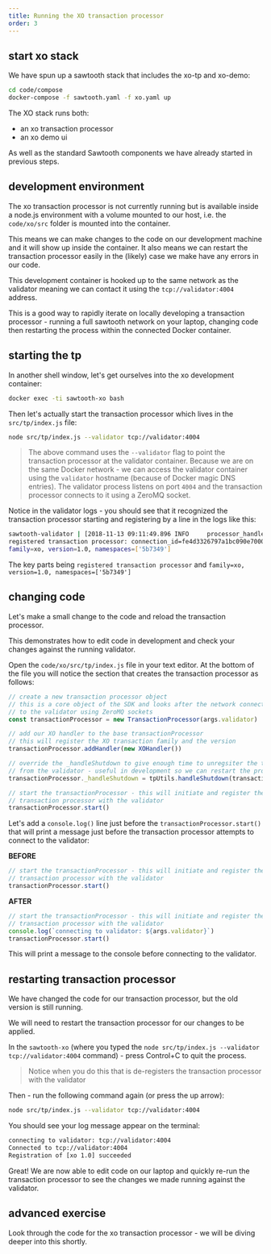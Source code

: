 ```yaml
---
title: Running the XO transaction processor
order: 3
---
```


## start xo stack

We have spun up a sawtooth stack that includes the xo-tp and xo-demo:

```bash
cd code/compose
docker-compose -f sawtooth.yaml -f xo.yaml up
```

The XO stack runs both:

 * an xo transaction processor
 * an xo demo ui

As well as the standard Sawtooth components we have already started in previous steps.

## development environment

The xo transaction processor is not currently running but is available inside a node.js environment with a volume mounted to our host, i.e. the `code/xo/src` folder is mounted into the container.

This means we can make changes to the code on our development machine and it will show up inside the container.  It also means we can restart the transaction processor easily in the (likely) case we make have any errors in our code.

This development container is hooked up to the same network as the validator meaning we can contact it using the `tcp://validator:4004` address.

This is a good way to rapidly iterate on locally developing a transaction processor - running a full sawtooth network on your laptop, changing code then restarting the process within the connected Docker container.

## starting the tp

In another shell window, let's get ourselves into the xo development container:

```bash
docker exec -ti sawtooth-xo bash
```

Then let's actually start the transaction processor which lives in the `src/tp/index.js` file:

```bash
node src/tp/index.js --validator tcp://validator:4004
```

> The above command uses the `--validator` flag to point the transaction processor at the validator container.  Because we are on the same Docker network - we can access the validator container using the `validator` hostname (because of Docker magic DNS entries).  The validator process listens on port `4004` and the transaction processor connects to it using a ZeroMQ socket.

Notice in the validator logs - you should see that it recognized the transaction processor starting and registering by a line in the logs like this:

```bash
sawtooth-validator | [2018-11-13 09:11:49.896 INFO     processor_handlers] 
registered transaction processor: connection_id=fe4d3326797a1bc090e7000968880cc4123aaa5abfdf278a6af8a2964f3d1aecbd59926d5d2f93a296e5cd7f9b4b0037833017c5e958ba494cf360a3c14b607f, 
family=xo, version=1.0, namespaces=['5b7349']
```

The key parts being `registered transaction processor` and `family=xo, version=1.0, namespaces=['5b7349']`

## changing code

Let's make a small change to the code and reload the transaction processor.

This demonstrates how to edit code in development and check your changes against the running validator.

Open the `code/xo/src/tp/index.js` file in your text editor.  At the bottom of the file you will notice the section that creates the transaction processor as follows:

```javascript
// create a new transaction processor object
// this is a core object of the SDK and looks after the network connection
// to the validator using ZeroMQ sockets
const transactionProcessor = new TransactionProcessor(args.validator)

// add our XO handler to the base transactionProcessor
// this will register the XO transaction family and the version
transactionProcessor.addHandler(new XOHandler())

// override the _handleShutdown to give enough time to unregsiter the tp
// from the validator - useful in development so we can restart the process
transactionProcessor._handleShutdown = tpUtils.handleShutdown(transactionProcessor)

// start the transactionProcessor - this will initiate and register the
// transaction processor with the validator
transactionProcessor.start()
```

Let's add a `console.log()` line just before the `transactionProcessor.start()` that will print a message just before the transaction processor attempts to connect to the validator:

**BEFORE**

```js
// start the transactionProcessor - this will initiate and register the
// transaction processor with the validator
transactionProcessor.start()
```

**AFTER**

```js
// start the transactionProcessor - this will initiate and register the
// transaction processor with the validator
console.log(`connecting to validator: ${args.validator}`)
transactionProcessor.start()
```

This will print a message to the console before connecting to the validator.

## restarting transaction processor

We have changed the code for our transaction processor, but the old version is still running.

We will need to restart the transaction processor for our changes to be applied.

In the `sawtooth-xo` (where you typed the `node src/tp/index.js --validator tcp://validator:4004` command) - press Control+C to quit the process.

> Notice when you do this that is de-registers the transaction processor with the validator

Then - run the following command again (or press the up arrow):

```bash
node src/tp/index.js --validator tcp://validator:4004
```

You should see your log message appear on the terminal:

```bash
connecting to validator: tcp://validator:4004
Connected to tcp://validator:4004
Registration of [xo 1.0] succeeded
```

Great! We are now able to edit code on our laptop and quickly re-run the transaction processor to see the changes we made running against the validator.

## advanced exercise

Look through the code for the xo transaction processor - we will be diving deeper into this shortly.

